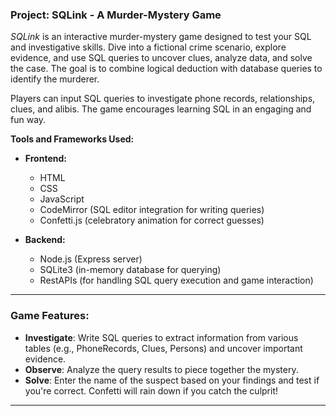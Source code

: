 ### Project: SQLink - A Murder-Mystery Game

*SQLink* is an interactive murder-mystery game designed to test your SQL and investigative skills. Dive into a fictional crime scenario, explore evidence, and use SQL queries to uncover clues, analyze data, and solve the case. The goal is to combine logical deduction with database queries to identify the murderer.

Players can input SQL queries to investigate phone records, relationships, clues, and alibis. The game encourages learning SQL in an engaging and fun way.

**Tools and Frameworks Used:**
- **Frontend:**
  - HTML
  - CSS 
  - JavaScript 
  - CodeMirror (SQL editor integration for writing queries)
  - Confetti.js (celebratory animation for correct guesses)

- **Backend:**
  - Node.js (Express server)
  - SQLite3 (in-memory database for querying)
  - RestAPIs (for handling SQL query execution and game interaction)
  
---

### Game Features:
- **Investigate**: Write SQL queries to extract information from various tables (e.g., PhoneRecords, Clues, Persons) and uncover important evidence.
- **Observe**: Analyze the query results to piece together the mystery.
- **Solve**: Enter the name of the suspect based on your findings and test if you're correct. Confetti will rain down if you catch the culprit!

---
